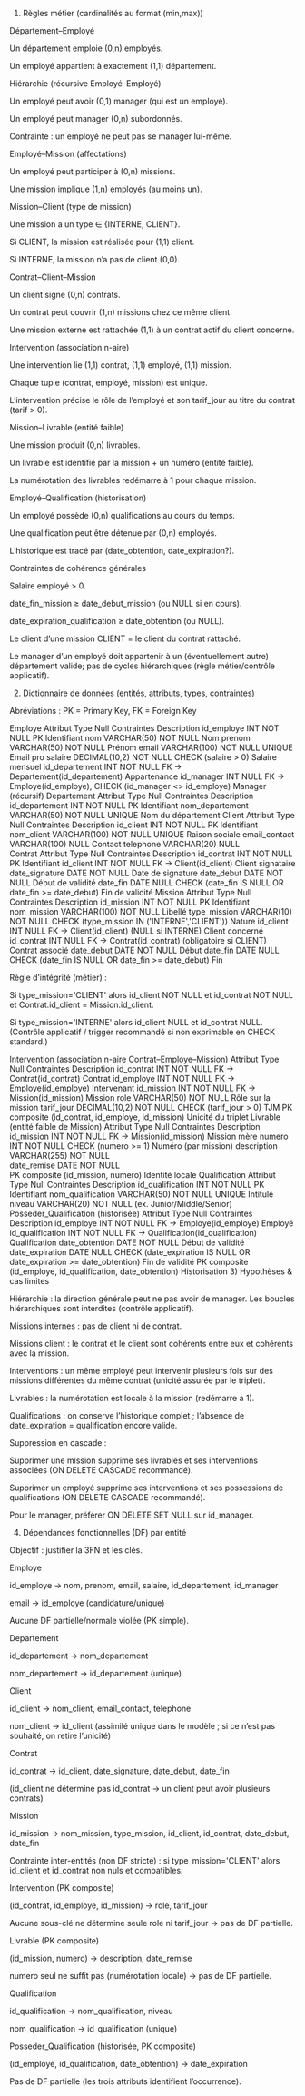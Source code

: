 1) Règles métier (cardinalités au format (min,max))

Département–Employé

Un département emploie (0,n) employés.

Un employé appartient à exactement (1,1) département.

Hiérarchie (récursive Employé–Employé)

Un employé peut avoir (0,1) manager (qui est un employé).

Un employé peut manager (0,n) subordonnés.

Contrainte : un employé ne peut pas se manager lui-même.

Employé–Mission (affectations)

Un employé peut participer à (0,n) missions.

Une mission implique (1,n) employés (au moins un).

Mission–Client (type de mission)

Une mission a un type ∈ {INTERNE, CLIENT}.

Si CLIENT, la mission est réalisée pour (1,1) client.

Si INTERNE, la mission n’a pas de client (0,0).

Contrat–Client–Mission

Un client signe (0,n) contrats.

Un contrat peut couvrir (1,n) missions chez ce même client.

Une mission externe est rattachée (1,1) à un contrat actif du client concerné.

Intervention (association n-aire)

Une intervention lie (1,1) contrat, (1,1) employé, (1,1) mission.

Chaque tuple (contrat, employé, mission) est unique.

L’intervention précise le rôle de l’employé et son tarif_jour au titre du contrat (tarif > 0).

Mission–Livrable (entité faible)

Une mission produit (0,n) livrables.

Un livrable est identifié par la mission + un numéro (entité faible).

La numérotation des livrables redémarre à 1 pour chaque mission.

Employé–Qualification (historisation)

Un employé possède (0,n) qualifications au cours du temps.

Une qualification peut être détenue par (0,n) employés.

L’historique est tracé par (date_obtention, date_expiration?).

Contraintes de cohérence générales

Salaire employé > 0.

date_fin_mission ≥ date_debut_mission (ou NULL si en cours).

date_expiration_qualification ≥ date_obtention (ou NULL).

Le client d’une mission CLIENT = le client du contrat rattaché.

Le manager d’un employé doit appartenir à un (éventuellement autre) département valide; pas de cycles hiérarchiques (règle métier/contrôle applicatif).

2) Dictionnaire de données (entités, attributs, types, contraintes)

Abréviations : PK = Primary Key, FK = Foreign Key

Employe
Attribut	Type	Null	Contraintes	Description
id_employe	INT	NOT NULL	PK	Identifiant
nom	VARCHAR(50)	NOT NULL		Nom
prenom	VARCHAR(50)	NOT NULL		Prénom
email	VARCHAR(100)	NOT NULL	UNIQUE	Email pro
salaire	DECIMAL(10,2)	NOT NULL	CHECK (salaire > 0)	Salaire mensuel
id_departement	INT	NOT NULL	FK → Departement(id_departement)	Appartenance
id_manager	INT	NULL	FK → Employe(id_employe), CHECK (id_manager <> id_employe)	Manager (récursif)
Departement
Attribut	Type	Null	Contraintes	Description
id_departement	INT	NOT NULL	PK	Identifiant
nom_departement	VARCHAR(50)	NOT NULL	UNIQUE	Nom du département
Client
Attribut	Type	Null	Contraintes	Description
id_client	INT	NOT NULL	PK	Identifiant
nom_client	VARCHAR(100)	NOT NULL	UNIQUE	Raison sociale
email_contact	VARCHAR(100)	NULL		Contact
telephone	VARCHAR(20)	NULL		
Contrat
Attribut	Type	Null	Contraintes	Description
id_contrat	INT	NOT NULL	PK	Identifiant
id_client	INT	NOT NULL	FK → Client(id_client)	Client signataire
date_signature	DATE	NOT NULL		Date de signature
date_debut	DATE	NOT NULL		Début de validité
date_fin	DATE	NULL	CHECK (date_fin IS NULL OR date_fin >= date_debut)	Fin de validité
Mission
Attribut	Type	Null	Contraintes	Description
id_mission	INT	NOT NULL	PK	Identifiant
nom_mission	VARCHAR(100)	NOT NULL		Libellé
type_mission	VARCHAR(10)	NOT NULL	CHECK (type_mission IN ('INTERNE','CLIENT'))	Nature
id_client	INT	NULL	FK → Client(id_client) (NULL si INTERNE)	Client concerné
id_contrat	INT	NULL	FK → Contrat(id_contrat) (obligatoire si CLIENT)	Contrat associé
date_debut	DATE	NOT NULL		Début
date_fin	DATE	NULL	CHECK (date_fin IS NULL OR date_fin >= date_debut)	Fin

Règle d’intégrité (métier) :

Si type_mission='CLIENT' alors id_client NOT NULL et id_contrat NOT NULL et Contrat.id_client = Mission.id_client.

Si type_mission='INTERNE' alors id_client NULL et id_contrat NULL.
(Contrôle applicatif / trigger recommandé si non exprimable en CHECK standard.)

Intervention (association n-aire Contrat–Employe–Mission)
Attribut	Type	Null	Contraintes	Description
id_contrat	INT	NOT NULL	FK → Contrat(id_contrat)	Contrat
id_employe	INT	NOT NULL	FK → Employe(id_employe)	Intervenant
id_mission	INT	NOT NULL	FK → Mission(id_mission)	Mission
role	VARCHAR(50)	NOT NULL		Rôle sur la mission
tarif_jour	DECIMAL(10,2)	NOT NULL	CHECK (tarif_jour > 0)	TJM
PK composite			(id_contrat, id_employe, id_mission)	Unicité du triplet
Livrable (entité faible de Mission)
Attribut	Type	Null	Contraintes	Description
id_mission	INT	NOT NULL	FK → Mission(id_mission)	Mission mère
numero	INT	NOT NULL	CHECK (numero >= 1)	Numéro (par mission)
description	VARCHAR(255)	NOT NULL		
date_remise	DATE	NOT NULL		
PK composite			(id_mission, numero)	Identité locale
Qualification
Attribut	Type	Null	Contraintes	Description
id_qualification	INT	NOT NULL	PK	Identifiant
nom_qualification	VARCHAR(50)	NOT NULL	UNIQUE	Intitulé
niveau	VARCHAR(20)	NOT NULL		(ex. Junior/Middle/Senior)
Posseder_Qualification (historisée)
Attribut	Type	Null	Contraintes	Description
id_employe	INT	NOT NULL	FK → Employe(id_employe)	Employé
id_qualification	INT	NOT NULL	FK → Qualification(id_qualification)	Qualification
date_obtention	DATE	NOT NULL		Début de validité
date_expiration	DATE	NULL	CHECK (date_expiration IS NULL OR date_expiration >= date_obtention)	Fin de validité
PK composite			(id_employe, id_qualification, date_obtention)	Historisation
3) Hypothèses & cas limites

Hiérarchie : la direction générale peut ne pas avoir de manager. Les boucles hiérarchiques sont interdites (contrôle applicatif).

Missions internes : pas de client ni de contrat.

Missions client : le contrat et le client sont cohérents entre eux et cohérents avec la mission.

Interventions : un même employé peut intervenir plusieurs fois sur des missions différentes du même contrat (unicité assurée par le triplet).

Livrables : la numérotation est locale à la mission (redémarre à 1).

Qualifications : on conserve l’historique complet ; l’absence de date_expiration = qualification encore valide.

Suppression en cascade :

Supprimer une mission supprime ses livrables et ses interventions associées (ON DELETE CASCADE recommandé).

Supprimer un employé supprime ses interventions et ses possessions de qualifications (ON DELETE CASCADE recommandé).

Pour le manager, préférer ON DELETE SET NULL sur id_manager.

4) Dépendances fonctionnelles (DF) par entité

Objectif : justifier la 3FN et les clés.

Employe

id_employe → nom, prenom, email, salaire, id_departement, id_manager

email → id_employe (candidature/unique)

Aucune DF partielle/normale violée (PK simple).

Departement

id_departement → nom_departement

nom_departement → id_departement (unique)

Client

id_client → nom_client, email_contact, telephone

nom_client → id_client (assimilé unique dans le modèle ; si ce n’est pas souhaité, on retire l’unicité)

Contrat

id_contrat → id_client, date_signature, date_debut, date_fin

(id_client ne détermine pas id_contrat → un client peut avoir plusieurs contrats)

Mission

id_mission → nom_mission, type_mission, id_client, id_contrat, date_debut, date_fin

Contrainte inter-entités (non DF stricte) : si type_mission='CLIENT' alors id_client et id_contrat non nuls et compatibles.

Intervention (PK composite)

(id_contrat, id_employe, id_mission) → role, tarif_jour

Aucune sous-clé ne détermine seule role ni tarif_jour → pas de DF partielle.

Livrable (PK composite)

(id_mission, numero) → description, date_remise

numero seul ne suffit pas (numérotation locale) → pas de DF partielle.

Qualification

id_qualification → nom_qualification, niveau

nom_qualification → id_qualification (unique)

Posseder_Qualification (historisée, PK composite)

(id_employe, id_qualification, date_obtention) → date_expiration

Pas de DF partielle (les trois attributs identifient l’occurrence).